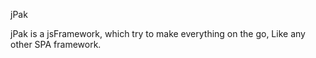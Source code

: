 jPak

jPak is a jsFramework, which try to make everything on the go, Like any other SPA framework.  


